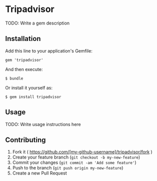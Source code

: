 # Tripadvisor

TODO: Write a gem description

## Installation

Add this line to your application's Gemfile:

    gem 'tripadvisor'

And then execute:

    $ bundle

Or install it yourself as:

    $ gem install tripadvisor

## Usage

TODO: Write usage instructions here

## Contributing

1. Fork it ( https://github.com/[my-github-username]/tripadvisor/fork )
2. Create your feature branch (`git checkout -b my-new-feature`)
3. Commit your changes (`git commit -am 'Add some feature'`)
4. Push to the branch (`git push origin my-new-feature`)
5. Create a new Pull Request
